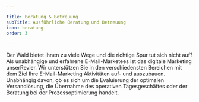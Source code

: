 ```yaml
---

title: Beratung & Betreuung
subTitle: Ausführliche Beratung und Betreuung
icon: beratung
order: 3

---
```


Der Wald bietet Ihnen zu viele Wege und die richtige Spur tut sich nicht auf? Als unabhängige und erfahrene E-Mail-Marketees ist das digitale Marketing unserRevier. Wir unterstützen Sie in den verschiedensten Bereichen mit dem Ziel Ihre E-Mail-Marketing Aktivitäten auf- und auszubauen. Unabhängig davon, ob es sich um die Evaluierung der optimalen Versandlösung, die Übernahme des operativen Tagesgeschäftes oder der Beratung bei der Prozessoptimierung handelt.